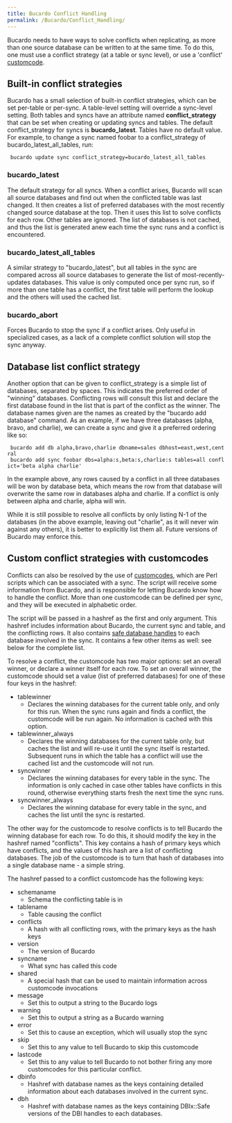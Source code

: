 ```yaml
---
title: Bucardo Conflict Handling
permalink: /Bucardo/Conflict_Handling/
---
```


Bucardo needs to have ways to solve conflicts when replicating, as more than one source database can be written to at the same time. To do this, one must use a conflict strategy (at a table or sync level), or use a 'conflict' [customcode](/Bucardo/customcode "wikilink").

Built-in conflict strategies
----------------------------

Bucardo has a small selection of built-in conflict strategies, which can be set per-table or per-sync. A table-level setting will override a sync-level setting. Both tables and syncs have an attribute named **conflict_strategy** that can be set when creating or updating syncs and tables. The default conflict_strategy for syncs is **bucardo_latest**. Tables have no default value. For example, to change a sync named foobar to a conflict_strategy of bucardo_latest_all_tables, run:

` bucardo update sync conflict_strategy=bucardo_latest_all_tables`

### bucardo_latest

The default strategy for all syncs. When a conflict arises, Bucardo will scan all source databases and find out when the conflicted table was last changed. It then creates a list of preferred databases with the most recently changed source database at the top. Then it uses this list to solve conflicts for each row. Other tables are ignored. The list of databases is not cached, and thus the list is generated anew each time the sync runs and a conflict is encountered.

### bucardo_latest_all_tables

A similar strategy to "bucardo_latest", but all tables in the sync are compared across all source databases to generate the list of most-recently-updates databases. This value is only computed once per sync run, so if more than one table has a conflict, the first table will perform the lookup and the others will used the cached list.

### bucardo_abort

Forces Bucardo to stop the sync if a conflict arises. Only useful in specialized cases, as a lack of a complete conflict solution will stop the sync anyway.

Database list conflict strategy
-------------------------------

Another option that can be given to conflict_strategy is a simple list of databases, separated by spaces. This indicates the preferred order of "winning" databases. Conflicting rows will consult this list and declare the first database found in the list that is part of the conflict as the winner. The database names given are the names as created by the "bucardo add database" command. As an example, if we have three databases (alpha, bravo, and charlie), we can create a sync and give it a preferred ordering like so:

` bucardo add db alpha,bravo,charlie dbname=sales dbhost=east,west,central`
` bucardo add sync foobar dbs=alpha:s,beta:s,charlie:s tables=all conflict='beta alpha charlie'`

In the example above, any rows caused by a conflict in all three databases will be won by database beta, which means the row from that database will overwrite the same row in databases alpha and charlie. If a conflict is only between alpha and charlie, alpha will win.

While it is still possible to resolve all conflicts by only listing N-1 of the databases (in the above example, leaving out "charlie", as it will never win against any others), it is better to explicitly list them all. Future versions of Bucardo may enforce this.

Custom conflict strategies with customcodes
-------------------------------------------

Conflicts can also be resolved by the use of [customcodes](/customcodes "wikilink"), which are Perl scripts which can be associated with a sync. The script will receive some information from Bucardo, and is responsible for letting Bucardo know how to handle the conflict. More than one customcode can be defined per sync, and they will be executed in alphabetic order.

The script will be passed in a hashref as the first and only argument. This hashref includes information about Bucardo, the current sync and table, and the conflicting rows. It also contains [safe database handles](/DBIx::Safe "wikilink") to each database involved in the sync. It contains a few other items as well: see below for the complete list.

To resolve a conflict, the customcode has two major options: set an overall winner, or declare a winner itself for each row. To set an overall winner, the customcode should set a value (list of preferred databases) for one of these four keys in the hashref:

-   tablewinner
    -   Declares the winning databases for the current table only, and only for this run. When the sync runs again and finds a conflict, the customcode will be run again. No information is cached with this option.
-   tablewinner_always
    -   Declares the winning databases for the current table only, but caches the list and will re-use it until the sync itself is restarted. Subsequent runs in which the table has a conflict will use the cached list and the customcode will not run.
-   syncwinner
    -   Declares the winning databases for every table in the sync. The information is only cached in case other tables have conflicts in this round, otherwise everything starts fresh the next time the sync runs.
-   syncwinner_always
    -   Declares the winning database for every table in the sync, and caches the list until the sync is restarted.

The other way for the customcode to resolve conflicts is to tell Bucardo the winning database for each row. To do this, it should modify the key in the hashref named "conflicts". This key contains a hash of primary keys which have conflicts, and the values of this hash are a list of conflicting databases. The job of the customcode is to turn that hash of databases into a single database name - a simple string.

The hashref passed to a conflict customcode has the following keys:

-   schemaname
    -   Schema the conflicting table is in
-   tablename
    -   Table causing the conflict
-   conflicts
    -   A hash with all conflicting rows, with the primary keys as the hash keys
-   version
    -   The version of Bucardo
-   syncname
    -   What sync has called this code
-   shared
    -   A special hash that can be used to maintain information across customcode invocations
-   message
    -   Set this to output a string to the Bucardo logs
-   warning
    -   Set this to output a string as a Bucardo warning
-   error
    -   Set this to cause an exception, which will usually stop the sync
-   skip
    -   Set this to any value to tell Bucardo to skip this customcode
-   lastcode
    -   Set this to any value to tell Bucardo to not bother firing any more customcodes for this particular conflict.
-   dbinfo
    -   Hashref with database names as the keys containing detailed information about each databases involved in the current sync.
-   dbh
    -   Hashref with database names as the keys containing DBIx::Safe versions of the DBI handles to each databases.

